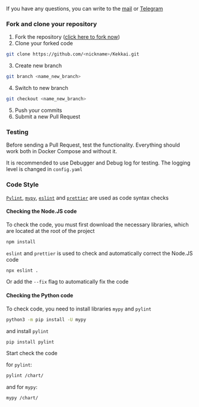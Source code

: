 If you have any questions, you can write to the [mail](mailto:redddume@gmail.com) or [Telegram](https://t.me/Redddume)

### Fork and clone your repository
1. Fork the repository ([click here to fork now](https://github.com/Redume/Kekkai/fork))
2. Clone your forked code 
```bash
git clone https://github.com/<nickname>/Kekkai.git
```
3. Create new branch 
```bash 
git branch <name_new_branch>
```
4. Switch to new branch
```bash
git checkout <name_new_branch>
```
5. Push your commits
6. Submit a new Pull Request

### Testing
Before sending a Pull Request, test the functionality. Everything should work both in Docker Compose and without it.

It is recommended to use Debugger and Debug log for testing. The logging level is changed in `config.yaml`

### Code Style
[`Pylint`][pylint], [`mypy`][mypy],  [`eslint`][eslint] and [`prettier`][prettier] are used as code syntax checks

#### Checking the Node.JS code

To check the code, you must first download the necessary libraries, which are located at the root of the project
```bash
npm install
```

`eslint` and `prettier` is used to check and automatically correct the Node.JS code
```bash
npx eslint .
```
Or add the `--fix` flag to automatically fix the code

#### Checking the Python code
To check code, you need to install libraries `mypy` and `pylint`

```bash
python3 -m pip install -U mypy
```

and install `pylint`
```bash
pip install pylint
```
Start check the code

for `pylint`:
```bash
pylint /chart/
```

and for `mypy`:
```bash
mypy /chart/ 
```



[pylint]: https://github.com/pylint-dev/pylint
[mypy]: https://github.com/python/mypy
[eslint]: https://github.com/eslint/eslint
[prettier]: https://github.com/prettier/prettier